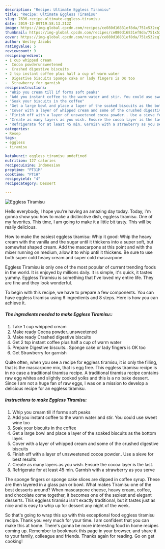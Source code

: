 ```yaml
---
description: "Recipe: Ultimate Eggless Tiramisu"
title: "Recipe: Ultimate Eggless Tiramisu"
slug: 7636-recipe-ultimate-eggless-tiramisu
date: 2019-12-09T19:58:13.212Z
image: https://img-global.cpcdn.com/recipes/ce080d16831ef8da/751x532cq70/eggless-tiramisu-recipe-main-photo.jpg
thumbnail: https://img-global.cpcdn.com/recipes/ce080d16831ef8da/751x532cq70/eggless-tiramisu-recipe-main-photo.jpg
cover: https://img-global.cpcdn.com/recipes/ce080d16831ef8da/751x532cq70/eggless-tiramisu-recipe-main-photo.jpg
author: Wesley Jacobs
ratingvalue: 5
reviewcount: 9
recipeingredient:
- 1 cup whipped cream
-  Cocoa powderunsweetened
-  Crashed digestive biscuits
- 2 tsp instant coffee plus half a cup of warm water
-  Digestive biscuits Sponge cake or lady fingers is OK too
-  Strawberry for garnish
recipeinstructions:
- "Whip you cream till if forms soft peaks"
- "Add you instant coffee to the warm water and stir. You could use sweet wine too"
- "Soak your biscuits in the coffee"
- "Get a large bowl and place a layer of the soaked biscuits as the bottom layer."
- "Cover with a layer of whipped cream and some of the crushed digestive biscuits"
- "Finish off with a layer of unsweetened cocoa powder.. Use a sieve for best results"
- "Create as many layers as you wish. Ensure the cocoa layer is the last."
- "Refrigerate for at least 45 min. Garnish with a strawberry as you serve"
categories:
- Resep
tags:
- eggless
- tiramisu

katakunci: eggless tiramisu undefined
nutrition: 127 calories
recipecuisine: Indonesian
preptime: "PT31M"
cooktime: "PT1H"
recipeyield: "4"
recipecategory: Dessert

---
```



![Eggless Tiramisu](https://img-global.cpcdn.com/recipes/ce080d16831ef8da/751x532cq70/eggless-tiramisu-recipe-main-photo.jpg)

Hello everybody, I hope you're having an amazing day today. Today, I'm gonna show you how to make a distinctive dish, eggless tiramisu. One of my favorites. This time, I am going to make it a little bit tasty. This will be really delicious.

How to make the easiest eggless tiramisu: Whip it good: Whip the heavy cream with the vanilla and the sugar until it thickens into a super soft, but somewhat shaped cream. Add the mascarpone at this point and with the mixer running on medium, allow it to whip until it thickens. Be sure to use both super cold heavy cream and super cold mascarpone.

Eggless Tiramisu is only one of the most popular of current trending foods in the world. It is enjoyed by millions daily. It is simple, it's quick, it tastes yummy. Eggless Tiramisu is something that I've loved my entire life. They are fine and they look wonderful.


To begin with this recipe, we have to prepare a few components. You can have eggless tiramisu using 6 ingredients and 8 steps. Here is how you can achieve it.

##### The ingredients needed to make Eggless Tiramisu::

1. Take 1 cup whipped cream
1. Make ready  Cocoa powder..unsweetened
1. Make ready  Crashed digestive biscuits
1. Get 2 tsp instant coffee plus half a cup of warm water
1. Prepare  Digestive biscuits.. Sponge cake or lady fingers is OK too
1. Get  Strawberry for garnish


Quite often, when you see a recipe for eggless tiramisu, it is only the filling, that is the mascarpone mix, that is egg free. This eggless tiramisu recipe is in no case a traditional tiramisu recipe. A traditional tiramisu recipe contains raw egg whites and slightly cooked yolks and this is a no bake dessert. Since I am not a huge fan of raw eggs, I was on a mission to develop a delicious recipe for an eggless tiramisu. 

##### Instructions to make Eggless Tiramisu:

1. Whip you cream till if forms soft peaks
1. Add you instant coffee to the warm water and stir. You could use sweet wine too
1. Soak your biscuits in the coffee
1. Get a large bowl and place a layer of the soaked biscuits as the bottom layer.
1. Cover with a layer of whipped cream and some of the crushed digestive biscuits
1. Finish off with a layer of unsweetened cocoa powder.. Use a sieve for best results
1. Create as many layers as you wish. Ensure the cocoa layer is the last.
1. Refrigerate for at least 45 min. Garnish with a strawberry as you serve


The sponge fingers or sponge cake slices are dipped in coffee syrup. These are then layered in a glass pan or bowl. What makes Tiramisu one of the best desserts around? When mascarpone cheese, heavy cream, coffee, and chocolate come together, it becomes one of the sexiest and elegant desserts. This eggless tiramisu isn&#39;t exactly traditional, but it tastes just as nice and is easy to whip up for dessert any night of the week. 

So that's going to wrap this up with this exceptional food eggless tiramisu recipe. Thank you very much for your time. I am confident that you can make this at home. There's gonna be more interesting food in home recipes coming up. Remember to bookmark this page in your browser, and share it to your family, colleague and friends. Thanks again for reading. Go on get cooking!
